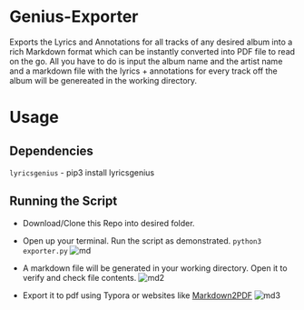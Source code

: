 # Genius-Exporter
Exports the Lyrics and Annotations for all tracks of any desired album into a rich Markdown format which can be instantly converted into PDF file to read on the go.
All you have to do is input the album name and the artist name and a markdown file with the lyrics + annotations for every track off the album will be genereated in the working directory.

# Usage

## Dependencies

`lyricsgenius` - pip3 install lyricsgenius

## Running the Script

- Download/Clone this Repo into desired folder.
- Open up your terminal. Run the script as demonstrated. `python3 exporter.py`
![md](https://user-images.githubusercontent.com/68660002/180613875-44c3b877-88cf-44f0-8dcc-4665f59c206d.JPG)

- A markdown file will be generated in your working directory. Open it to verify and check file contents.
![md2](https://user-images.githubusercontent.com/68660002/180613878-ccbf0761-c0a0-46df-ba8d-904e75628bfd.JPG)

- Export it to pdf using Typora or websites like [Markdown2PDF](https://www.markdowntopdf.com/)
![md3](https://user-images.githubusercontent.com/68660002/180613881-48ec1050-a725-4b66-a29f-fc7eca5764f1.JPG)
